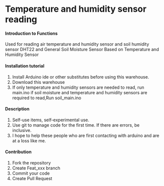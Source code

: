 # Temperature and humidity sensor reading

#### Introduction to Functions
Used for reading air temperature and humidity sensor and soil humidity sensor
DHT22 and General Soil Moisture Sensor Based on Temperature and Humidity Sensor

#### Installation tutorial
1. Install Arduino ide or other substitutes before using this warehouse.
2. Download this warehouse
3. If only temperature and humidity sensors are needed to read, run main.ino
if soil moisture and temperature and humidity sensors are required to read,Run soil_main.ino 

#### Description

1. Self-use items, self-experimental use.
2. Use git to manage code for the first time. If there are errors, be inclusive.
3. I hope to help these people who are first contacting with arduino and are at a loss like me.

#### Contribution

1. Fork the repository
2. Create Feat_xxx branch
3. Commit your code
4. Create Pull Request


